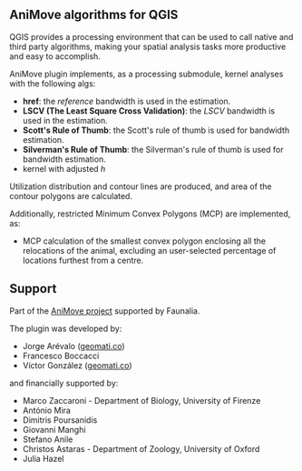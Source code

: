 AniMove algorithms for QGIS
---------------------------

QGIS provides a processing environment that can be used to call native and third party algorithms,
making your spatial analysis tasks more productive and easy to accomplish.

AniMove plugin implements, as a processing submodule, kernel analyses with the following
algs:

* **href**: the *reference* bandwidth is used in the estimation.
* **LSCV (The Least Square Cross Validation)**: the *LSCV* bandwidth is used in the estimation.
* **Scott's Rule of Thumb**: the Scott's rule of thumb is used for bandwidth estimation.
* **Silverman's Rule of Thumb**: the Silverman's rule of thumb is used for bandwidth estimation.
* kernel with adjusted *h*

Utilization distribution and contour lines are produced, and area of the contour
polygons are calculated.

Additionally, restricted Minimum Convex Polygons (MCP) are implemented, as:

* MCP calculation of the smallest convex polygon enclosing all the relocations of the
animal, excluding an user-selected percentage of locations furthest from a centre.



Support
-------

Part of the [AniMove project](http://www.faunalia.it/animove) supported by Faunalia.

The plugin was developed by:

* Jorge Arévalo ([geomati.co](http://geomati.co))
* Francesco Boccacci 
* Víctor González ([geomati.co](http://geomati.co))

and financially supported by:

* Marco Zaccaroni - Department of Biology, University of Firenze
* António Mira
* Dimitris Poursanidis
* Giovanni Manghi
* Stefano Anile
* Christos Astaras - Department of Zoology, University of Oxford
* Julia Hazel
